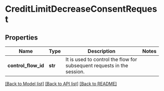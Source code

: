 # CreditLimitDecreaseConsentRequest

## Properties
Name | Type | Description | Notes
------------ | ------------- | ------------- | -------------
**control_flow_id** | **str** | It is used to control the flow for subsequent requests in the session. | 

[[Back to Model list]](../README.md#documentation-for-models) [[Back to API list]](../README.md#documentation-for-api-endpoints) [[Back to README]](../README.md)

